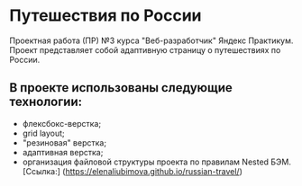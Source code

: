 ﻿# Путешествия по России
Проектная работа (ПР) №3 курса "Веб-разработчик" Яндекс Практикум.
Проект представляет собой адаптивную страницу о путешествиях по России.
## В проекте использованы следующие технологии:
* флексбокс-верстка;
* grid layout;
* "резиновая" верстка;
* адаптивная верстка;
* организация файловой структуры проекта по правилам Nested БЭМ.
[Ссылка:] (https://elenaliubimova.github.io/russian-travel/)

